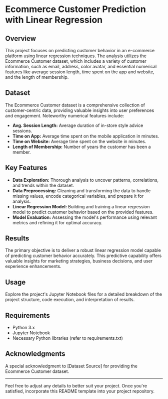 # Ecommerce Customer Prediction with Linear Regression

## Overview

This project focuses on predicting customer behavior in an e-commerce platform using linear regression techniques. The analysis utilizes the Ecommerce Customer dataset, which includes a variety of customer information, such as email, address, color avatar, and essential numerical features like average session length, time spent on the app and website, and the length of membership.

## Dataset

The Ecommerce Customer dataset is a comprehensive collection of customer-centric data, providing valuable insights into user preferences and engagement. Noteworthy numerical features include:
- **Avg. Session Length:** Average duration of in-store style advice sessions.
- **Time on App:** Average time spent on the mobile application in minutes.
- **Time on Website:** Average time spent on the website in minutes.
- **Length of Membership:** Number of years the customer has been a member.

## Key Features

- **Data Exploration:** Thorough analysis to uncover patterns, correlations, and trends within the dataset.
- **Data Preprocessing:** Cleaning and transforming the data to handle missing values, encode categorical variables, and prepare it for analysis.
- **Linear Regression Model:** Building and training a linear regression model to predict customer behavior based on the provided features.
- **Model Evaluation:** Assessing the model's performance using relevant metrics and refining it for optimal accuracy.

## Results

The primary objective is to deliver a robust linear regression model capable of predicting customer behavior accurately. This predictive capability offers valuable insights for marketing strategies, business decisions, and user experience enhancements.

## Usage

Explore the project's Jupyter Notebook files for a detailed breakdown of the project structure, code execution, and interpretation of results.

## Requirements

- Python 3.x
- Jupyter Notebook
- Necessary Python libraries (refer to requirements.txt)

## Acknowledgments

A special acknowledgment to [Dataset Source] for providing the Ecommerce Customer dataset.

---

Feel free to adjust any details to better suit your project. Once you're satisfied, incorporate this README template into your project repository.

